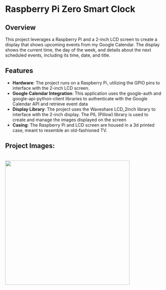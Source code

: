 # Raspberry Pi Zero Smart Clock

## Overview
This project leverages a Raspberry Pi and a 2-inch LCD screen to create a display that shows upcoming events from my Google Calendar. The display shows the current time, the day of the week, and details about the next scheduled events, including its time, date, and title.


## Features
- **Hardware**: The project runs on a Raspberry Pi, utilizing the GPIO pins to interface with the 2-inch LCD screen.
- **Google Calendar Integration**: This application uses the google-auth and google-api-python-client libraries to authenticate
with the Google Calendar API and retrieve event data
- **Display Library**: The project uses the Waveshare LCD_2inch library to interface with the 2-inch display.
The PIL (Pillow) library is used to create and manage the images displayed on the screen
- **Casing**: The Raspberry Pi and LCD screen are housed in a 3d printed case, meant to resemble an old-fashioned TV.
## Project Images:
<br>
<img src="https://github.com/user-attachments/assets/2801d600-7dbc-4c50-be7e-86a9032d6c1e" width="400">


